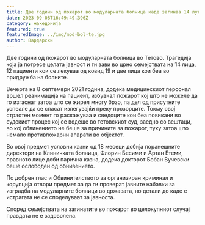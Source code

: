 ```yaml
---
title: Две години од пожарот во модуларната болница каде загинаа 14 луѓе
date: 2023-09-08T16:49:49.396Z
category: македонија
featured: true
featuredImage: ../img/mod-bol-te.jpg
author: Вардарски
---
```

<!--StartFragment-->

Две години од пожарот во модуларната болница во Тетово. Трагедија која ја потресе целата јавност и ги зави во црно семејствата на 14 лица, 12 пациенти кои се лекуваа од ковид 19 и две лица кои беа во придружба на болните.

Вечерта на 8 септември 2021 година, додека медицинскиот персонал вршел реанимација на пациент, избувнал пожарот кој што не можеле да го изгаснат затоа што се жирел многу брзо, па дел од присутните успеале да се спасат излегувајќи преку прозорците. Токму овој страотен момент го раскажуваа и сведоците кои беа повикани во судскиот процес кој се водеше во тетовскиот суд, заедно со вештаци, во кој обвинението не беше за причините за пожарот, туку затоа што немало противпожарни апарати во објектот.

Во овој предмет условни казни од 18 месеци добија поранешните директори на Клиничката болница, Флорин Бесими и Артан Етеми, правното лице доби парична казна, додека докторот Бобан Вучевски беше ослободен од обнивението.

По добрен глас и Обвинителството за организиран криминал и корупција отвори предмет за да ги проверат јавните набавки за изградба на модуларните болници во државата, но детали до каде е истрагата не се споделуваат за јавноста.

<!--EndFragment--><!--StartFragment-->

Според семејствата на загинатите во пожарот во целокупниот случај правдата не е задоволена.



<!--EndFragment-->